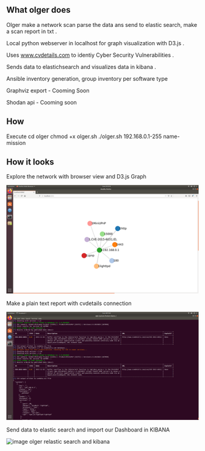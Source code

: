 ## What olger does

Olger make a network scan parse the data ans send to elastic search, make a scan report in txt .

Local python webserver in localhost for graph visualization with D3.js .

Uses www.cvdetails.com to identiy Cyber Security Vulnerabilities .

Sends data to elastichsearch and visualizes data in kibana .

Ansible inventory generation, group inventory per software type

Graphviz export - Cooming Soon

Shodan api - Cooming soon

## How

Execute
cd olger
chmod +x olger.sh
./olger.sh 192.168.0.1-255 name-mission

## How it looks

Explore the network with browser view and D3.js Graph

![image olger graph d3 js](olger.png)


Make a plain text report with cvdetails connection

![image olger report vulnerabilities CVE](report.png)


Send data to elastic search and import our Dashboard in KIBANA

![image olger relastic search and kibana](kibana.png)

